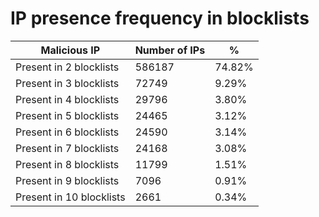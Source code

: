 # IP presence frequency in blocklists
| Malicious IP | Number of IPs | % |
|----|----|----|
| Present in 2 blocklists | 586187 | 74.82% |
| Present in 3 blocklists | 72749 | 9.29% |
| Present in 4 blocklists | 29796 | 3.80% |
| Present in 5 blocklists | 24465 | 3.12% |
| Present in 6 blocklists | 24590 | 3.14% |
| Present in 7 blocklists | 24168 | 3.08% |
| Present in 8 blocklists | 11799 | 1.51% |
| Present in 9 blocklists | 7096 | 0.91% |
| Present in 10 blocklists | 2661 | 0.34% |
